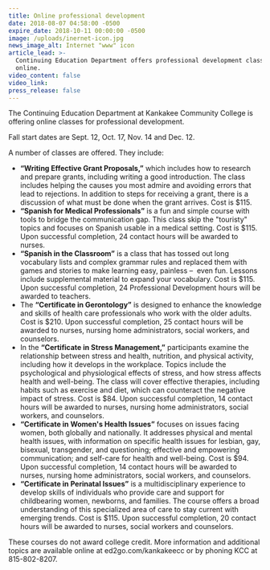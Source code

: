 ```yaml
---
title: Online professional development
date: 2018-08-07 04:58:00 -0500
expire_date: 2018-10-11 00:00:00 -0500
image: /uploads/inernet-icon.jpg
news_image_alt: Internet "www" icon
article_lead: >-
  Continuing Education Department offers professional development classes
  online.
video_content: false
video_link:
press_release: false
---
```


The Continuing Education Department at Kankakee Community College is offering online classes for professional development.

Fall start dates are Sept. 12, Oct. 17, Nov. 14 and Dec. 12.

A number of classes are offered. They include:

* **“Writing Effective Grant Proposals,”** which includes how to research and prepare grants, including writing a good introduction. The class includes helping the causes you most admire and avoiding errors that lead to rejections. In addition to steps for receiving a grant, there is a discussion of what must be done when the grant arrives. Cost is $115.
* **“Spanish for Medical Professionals”** is a fun and simple course with tools to bridge the communication gap. This class skip the "touristy" topics and focuses on Spanish usable in a medical setting. Cost is $115. Upon successful completion, 24 contact hours will be awarded to nurses.
* **“Spanish in the Classroom”** is a class that has tossed out long vocabulary lists and complex grammar rules and replaced them with games and stories to make learning easy, painless –&nbsp; even fun. Lessons include supplemental material to expand your vocabulary. Cost is $115. Upon successful completion, 24 Professional Development hours will be awarded to teachers.
* The **“Certificate in Gerontology”** is designed to enhance the knowledge and skills of health care professionals who work with the older adults. Cost is $210. Upon successful completion, 25 contact hours will be awarded to nurses, nursing home administrators, social workers, and counselors.
* In the **“Certificate in Stress Management,”** participants examine the relationship between stress and health, nutrition, and physical activity, including how it develops in the workplace. Topics include the psychological and physiological effects of stress, and how stress affects health and well-being. The class will cover effective therapies, including habits such as exercise and diet, which can counteract the negative impact of stress. Cost is $84. Upon successful completion, 14 contact hours will be awarded to nurses, nursing home administrators, social workers, and counselors.
* **“Certificate in Women's Health Issues”** focuses on issues facing women, both globally and nationally. It addresses physical and mental health issues, with information on specific health issues for lesbian, gay, bisexual, transgender, and questioning; effective and empowering communication; and self-care for health and well-being. Cost is $94. Upon successful completion, 14 contact hours will be awarded to nurses, nursing home administrators, social workers, and counselors.
* **“Certificate in Perinatal Issues”** is a multidisciplinary experience to develop skills of individuals who provide care and support for childbearing women, newborns, and families. The course offers a broad understanding of this specialized area of care to stay current with emerging trends. Cost is $115. Upon successful completion, 20 contact hours will be awarded to nurses, social workers and counselors.

These courses do not award college credit. More information and additional topics are available online at ed2go.com/kankakeecc or by phoning KCC at 815-802-8207.